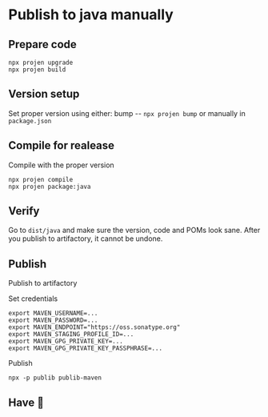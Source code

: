 # Publish to java manually

## Prepare code
```
npx projen upgrade
npx projen build
```

## Version setup

Set proper version using either:
bump -- `npx projen bump`
or manually in `package.json`

## Compile for realease
Compile with the proper version
```
npx projen compile
npx projen package:java
```

## Verify
Go to `dist/java` and make sure the version, code and POMs look sane.
After you publish to artifactory, it cannot be undone.

## Publish
Publish to artifactory

Set credentials
```
export MAVEN_USERNAME=...
export MAVEN_PASSWORD=...
export MAVEN_ENDPOINT="https://oss.sonatype.org"
export MAVEN_STAGING_PROFILE_ID=...
export MAVEN_GPG_PRIVATE_KEY=...
export MAVEN_GPG_PRIVATE_KEY_PASSPHRASE=...
```

Publish
```
npx -p publib publib-maven
```

## Have 🍺